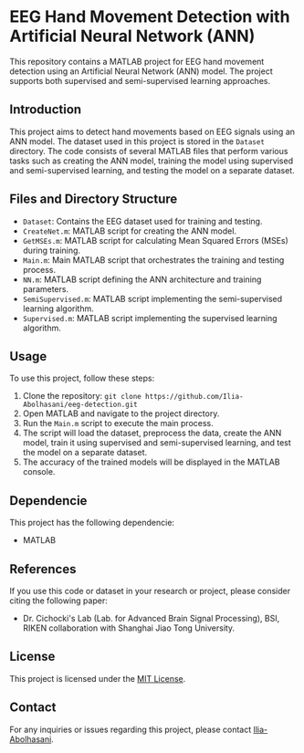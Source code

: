 # EEG Hand Movement Detection with Artificial Neural Network (ANN)

This repository contains a MATLAB project for EEG hand movement detection using an Artificial Neural Network (ANN) model. The project supports both supervised and semi-supervised learning approaches.

## Introduction
This project aims to detect hand movements based on EEG signals using an ANN model. The dataset used in this project is stored in the `Dataset` directory. The code consists of several MATLAB files that perform various tasks such as creating the ANN model, training the model using supervised and semi-supervised learning, and testing the model on a separate dataset.

## Files and Directory Structure
- `Dataset`: Contains the EEG dataset used for training and testing.
- `CreateNet.m`: MATLAB script for creating the ANN model.
- `GetMSEs.m`: MATLAB script for calculating Mean Squared Errors (MSEs) during training.
- `Main.m`: Main MATLAB script that orchestrates the training and testing process.
- `NN.m`: MATLAB script defining the ANN architecture and training parameters.
- `SemiSupervised.m`: MATLAB script implementing the semi-supervised learning algorithm.
- `Supervised.m`: MATLAB script implementing the supervised learning algorithm.

## Usage
To use this project, follow these steps:
1. Clone the repository: `git clone https://github.com/Ilia-Abolhasani/eeg-detection.git`
2. Open MATLAB and navigate to the project directory.
3. Run the `Main.m` script to execute the main process.
4. The script will load the dataset, preprocess the data, create the ANN model, train it using supervised and semi-supervised learning, and test the model on a separate dataset.
5. The accuracy of the trained models will be displayed in the MATLAB console.

## Dependencie
This project has the following dependencie:
- MATLAB 

## References
If you use this code or dataset in your research or project, please consider citing the following paper:
- Dr. Cichocki's Lab (Lab. for Advanced Brain Signal Processing), BSI, RIKEN collaboration with Shanghai Jiao Tong University.

## License
This project is licensed under the [MIT License](LICENSE).

## Contact
For any inquiries or issues regarding this project, please contact [Ilia-Abolhasani](mailto:abolhasani.eliya@gmail.com).

